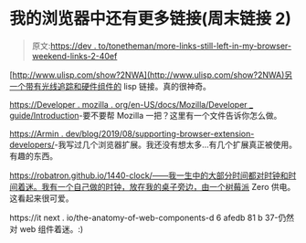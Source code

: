 # 我的浏览器中还有更多链接(周末链接 2)

> 原文:[https://dev . to/tonetheman/more-links-still-left-in-my-browser-weekend-links-2-40ef](https://dev.to/tonetheman/more-links-still-left-in-my-browser-weekend-links-2-40ef)

[http://www.ulisp.com/show?2NWA](http://www.ulisp.com/show?2NWA)另一个带有光线追踪和硬件组件的 lisp 链接。真的很神奇。

[https://Developer . mozilla . org/en-US/docs/Mozilla/Developer _ guide/Introduction](https://developer.mozilla.org/en-US/docs/Mozilla/Developer_guide/Introduction)-要不要帮 Mozilla 一把？这里有一个文件告诉你怎么做。

[https://Armin . dev/blog/2019/08/supporting-browser-extension-developers/](https://armin.dev/blog/2019/08/supporting-browser-extension-developers/)-我写过几个浏览器扩展。我还没有想太多...有几个扩展真正被使用。有趣的东西。

https://robatron.github.io/1440-clock/——我一生中的大部分时间都对时钟和时间着迷。我有一个自己做的时钟，放在我的桌子旁边，由一个树莓派 Zero 供电。这看起来很可爱。

https://it next . io/the-anatomy-of-web-components-d 6 afedb 81 b 37-仍然对 web 组件着迷。:)